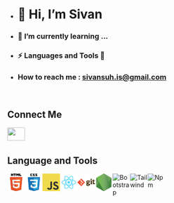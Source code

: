 - <h1>👋 Hi, I’m Sivan</h1>
- <h3>🌱 I’m currently learning ...</h3>
- <h3> ⚡ Languages and Tools 🧭</h3>
- <h3> How to reach me :  <strong><a href="mailto:sivansuh.is@gmail.com">sivansuh.is@gmail.com</a></strong></h3>
<br>
<h2>Connect Me</h2>
<p ><a href="https://www.linkedin.com/in/sivansuh-12/"><img src="https://raw.githubusercontent.com/rahuldkjain/github-profile-readme-generator/master/src/images/icons/Social/linked-in-alt.svg" width="40px" height="30px"></a>
</p>

<h2>Language and Tools</h2>
<img align="left" alt="HTML5" width="40px" src="https://raw.githubusercontent.com/github/explore/80688e429a7d4ef2fca1e82350fe8e3517d3494d/topics/html/html.png" />
<img align="left" alt="CSS3" width="40px" src="https://raw.githubusercontent.com/github/explore/80688e429a7d4ef2fca1e82350fe8e3517d3494d/topics/css/css.png" />
<img align="left" alt="JavaScript" width="40px" src="https://raw.githubusercontent.com/github/explore/80688e429a7d4ef2fca1e82350fe8e3517d3494d/topics/javascript/javascript.png" />
<img align="left" alt="React" width="40px" src="https://raw.githubusercontent.com/github/explore/80688e429a7d4ef2fca1e82350fe8e3517d3494d/topics/react/react.png" />
<img align="left" alt="Git" width="40px" src="https://raw.githubusercontent.com/github/explore/80688e429a7d4ef2fca1e82350fe8e3517d3494d/topics/git/git.png" />
<img align="left" alt="Node.js" width="40px" src="https://raw.githubusercontent.com/github/explore/80688e429a7d4ef2fca1e82350fe8e3517d3494d/topics/nodejs/nodejs.png" />
<img align="left" alt="Bootstrap" width="40px" src="https://raw.githubusercontent.com/rahulbanerjee26/githubAboutMeGenerator/main/icons/bootstrap.svg" />
<img align="left" alt="Tailwind" width="40px" src="https://camo.githubusercontent.com/5734d0669fe22ce04a1cb989a156cd32c379875f6bca56d5210c9432824856d9/68747470733a2f2f7777772e766563746f726c6f676f2e7a6f6e652f6c6f676f732f7461696c77696e646373732f7461696c77696e646373732d69636f6e2e737667" />
<img align="left" alt="Npm" width="40px" src="https://camo.githubusercontent.com/69b30d3b3238e47a4e32b3a770eda4afd02c5ee36533a53ad4548079f85681a5/68747470733a2f2f61757468792e636f6d2f77702d636f6e74656e742f75706c6f6164732f6e706d2d6c6f676f2e706e67" />
<br>
